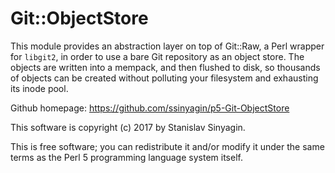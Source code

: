 Git::ObjectStore
================

This module provides an abstraction layer on top of Git::Raw, a Perl
wrapper for `libgit2`, in order to use a bare Git repository as an
object store. The objects are written into a mempack, and then flushed
to disk, so thousands of objects can be created without polluting your
filesystem and exhausting its inode pool.

Github homepage:
https://github.com/ssinyagin/p5-Git-ObjectStore

This software is copyright (c) 2017 by Stanislav Sinyagin.

This is free software; you can redistribute it and/or modify it under
the same terms as the Perl 5 programming language system itself.
